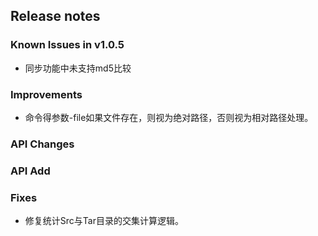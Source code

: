 ## Release notes

### Known Issues in v1.0.5

- 同步功能中未支持md5比较

### Improvements

- 命令得参数-file如果文件存在，则视为绝对路径，否则视为相对路径处理。

### API Changes

### API Add

### Fixes

- 修复统计Src与Tar目录的交集计算逻辑。
